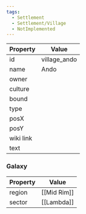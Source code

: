 ```yaml
---
tags:
  - Settlement
  - Settlement/Village
  - NotImplemented
---
```


| Property  | Value        |
| --------- | ------------ |
| id        | village_ando |
| name      | Ando         |
| owner     |              |
| culture   |              |
| bound     |              |
| type      |              |
| posX      |              |
| posY      |              |
| wiki link |              |
| text      |              |

### Galaxy
| Property | Value       |
| -------- | ----------- |
| region   | [[Mid Rim]] |
| sector   | [[Lambda]]  |
